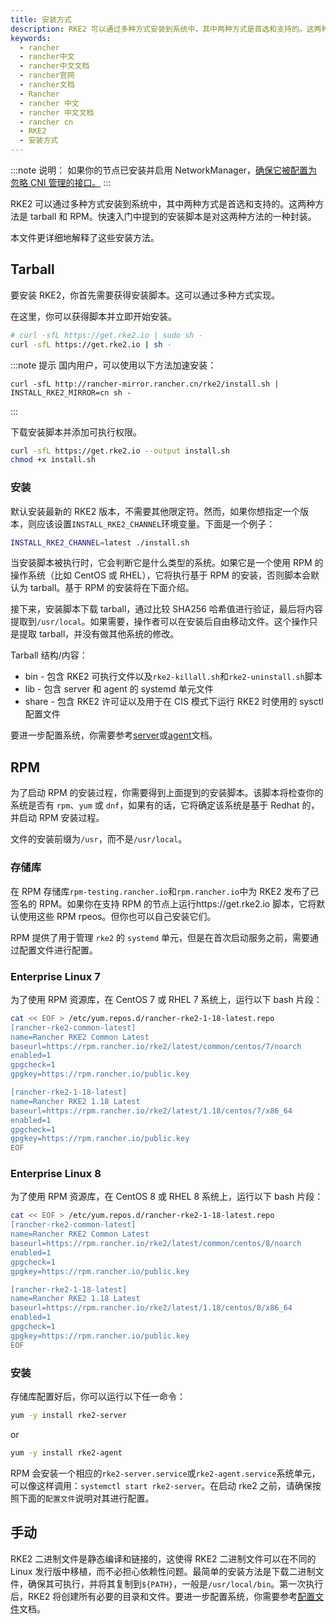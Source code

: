 ```yaml
---
title: 安装方式
description: RKE2 可以通过多种方式安装到系统中，其中两种方式是首选和支持的。这两种方法是 tarball 和 RPM。快速入门中提到的安装脚本是对这两种方法的一种封装。
keywords:
  - rancher
  - rancher中文
  - rancher中文文档
  - rancher官网
  - rancher文档
  - Rancher
  - rancher 中文
  - rancher 中文文档
  - rancher cn
  - RKE2
  - 安装方式
---
```


:::note 说明：
如果你的节点已安装并启用 NetworkManager，[确保它被配置为忽略 CNI 管理的接口。](/docs/rke2/known_issues/_index#networkmanager)
:::

RKE2 可以通过多种方式安装到系统中，其中两种方式是首选和支持的。这两种方法是 tarball 和 RPM。快速入门中提到的安装脚本是对这两种方法的一种封装。

本文件更详细地解释了这些安装方法。

## Tarball

要安装 RKE2，你首先需要获得安装脚本。这可以通过多种方式实现。

在这里，你可以获得脚本并立即开始安装。

```bash
# curl -sfL https://get.rke2.io | sudo sh -
curl -sfL https://get.rke2.io | sh -
```

:::note 提示
国内用户，可以使用以下方法加速安装：

```
curl -sfL http://rancher-mirror.rancher.cn/rke2/install.sh | INSTALL_RKE2_MIRROR=cn sh -
```

:::

下载安装脚本并添加可执行权限。

```bash
curl -sfL https://get.rke2.io --output install.sh
chmod +x install.sh
```

### 安装

默认安装最新的 RKE2 版本，不需要其他限定符。然而，如果你想指定一个版本，则应该设置`INSTALL_RKE2_CHANNEL`环境变量。下面是一个例子：

```bash
INSTALL_RKE2_CHANNEL=latest ./install.sh
```

当安装脚本被执行时，它会判断它是什么类型的系统。如果它是一个使用 RPM 的操作系统（比如 CentOS 或 RHEL），它将执行基于 RPM 的安装，否则脚本会默认为 tarball。基于 RPM 的安装将在下面介绍。

接下来，安装脚本下载 tarball，通过比较 SHA256 哈希值进行验证，最后将内容提取到`/usr/local`。如果需要，操作者可以在安装后自由移动文件。这个操作只是提取 tarball，并没有做其他系统的修改。

Tarball 结构/内容：

- bin - 包含 RKE2 可执行文件以及`rke2-killall.sh`和`rke2-uninstall.sh`脚本
- lib - 包含 server 和 agent 的 systemd 单元文件
- share - 包含 RKE2 许可证以及用于在 CIS 模式下运行 RKE2 时使用的 sysctl 配置文件

要进一步配置系统，你需要参考[server](/docs/rke2/install/install_options/server_config/_index)或[agent](/docs/rke2/install/install_options/linux_agent_config/_index)文档。

## RPM

为了启动 RPM 的安装过程，你需要得到上面提到的安装脚本。该脚本将检查你的系统是否有 `rpm`、`yum` 或 `dnf`，如果有的话，它将确定该系统是基于 Redhat 的，并启动 RPM 安装过程。

文件的安装前缀为`/usr`，而不是`/usr/local`。

### 存储库

在 RPM 存储库`rpm-testing.rancher.io`和`rpm.rancher.io`中为 RKE2 发布了已签名的 RPM。如果你在支持 RPM 的节点上运行https://get.rke2.io 脚本，它将默认使用这些 RPM rpeos。但你也可以自己安装它们。

RPM 提供了用于管理 `rke2` 的 `systemd` 单元，但是在首次启动服务之前，需要通过配置文件进行配置。

### Enterprise Linux 7

为了使用 RPM 资源库，在 CentOS 7 或 RHEL 7 系统上，运行以下 bash 片段：

```bash
cat << EOF > /etc/yum.repos.d/rancher-rke2-1-18-latest.repo
[rancher-rke2-common-latest]
name=Rancher RKE2 Common Latest
baseurl=https://rpm.rancher.io/rke2/latest/common/centos/7/noarch
enabled=1
gpgcheck=1
gpgkey=https://rpm.rancher.io/public.key

[rancher-rke2-1-18-latest]
name=Rancher RKE2 1.18 Latest
baseurl=https://rpm.rancher.io/rke2/latest/1.18/centos/7/x86_64
enabled=1
gpgcheck=1
gpgkey=https://rpm.rancher.io/public.key
EOF
```

### Enterprise Linux 8

为了使用 RPM 资源库，在 CentOS 8 或 RHEL 8 系统上，运行以下 bash 片段：

```bash
cat << EOF > /etc/yum.repos.d/rancher-rke2-1-18-latest.repo
[rancher-rke2-common-latest]
name=Rancher RKE2 Common Latest
baseurl=https://rpm.rancher.io/rke2/latest/common/centos/8/noarch
enabled=1
gpgcheck=1
gpgkey=https://rpm.rancher.io/public.key

[rancher-rke2-1-18-latest]
name=Rancher RKE2 1.18 Latest
baseurl=https://rpm.rancher.io/rke2/latest/1.18/centos/8/x86_64
enabled=1
gpgcheck=1
gpgkey=https://rpm.rancher.io/public.key
EOF
```

### 安装

存储库配置好后，你可以运行以下任一命令：

```bash
yum -y install rke2-server
```

or

```bash
yum -y install rke2-agent
```

RPM 会安装一个相应的`rke2-server.service`或`rke2-agent.service`系统单元，可以像这样调用：`systemctl start rke2-server`。在启动 rke2 之前，请确保按照下面的`配置文件`说明对其进行配置。

## 手动

RKE2 二进制文件是静态编译和链接的，这使得 RKE2 二进制文件可以在不同的 Linux 发行版中移植，而不必担心依赖性问题。最简单的安装方法是下载二进制文件，确保其可执行，并将其复制到`${PATH}`，一般是`/usr/local/bin`。第一次执行后，RKE2 将创建所有必要的目录和文件。要进一步配置系统，你需要参考[配置文件](/docs/rke2/install/install_options/install_options/_index)文档。
